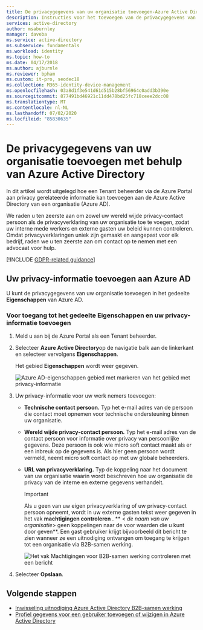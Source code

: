 ```yaml
---
title: De privacygegevens van uw organisatie toevoegen-Azure Active Directory | Microsoft Docs
description: Instructies voor het toevoegen van de privacygegevens van uw organisatie aan het gedeelte met Azure Active Directory eigenschappen.
services: active-directory
author: msaburnley
manager: daveba
ms.service: active-directory
ms.subservice: fundamentals
ms.workload: identity
ms.topic: how-to
ms.date: 04/17/2018
ms.author: ajburnle
ms.reviewer: bpham
ms.custom: it-pro, seodec18
ms.collection: M365-identity-device-management
ms.openlocfilehash: 03a8d1f3e541d61d515b28bf56964c0add3b390e
ms.sourcegitcommit: 877491bd46921c11dd478bd25fc718ceee2dcc08
ms.translationtype: MT
ms.contentlocale: nl-NL
ms.lasthandoff: 07/02/2020
ms.locfileid: "85830635"
---
```

# <a name="add-your-organizations-privacy-info-using-azure-active-directory"></a>De privacygegevens van uw organisatie toevoegen met behulp van Azure Active Directory
In dit artikel wordt uitgelegd hoe een Tenant beheerder via de Azure Portal aan privacy gerelateerde informatie kan toevoegen aan de Azure Active Directory van een organisatie (Azure AD).

We raden u ten zeerste aan om zowel uw wereld wijde privacy-contact persoon als de privacyverklaring van uw organisatie toe te voegen, zodat uw interne mede werkers en externe gasten uw beleid kunnen controleren. Omdat privacyverklaringen uniek zijn gemaakt en aangepast voor elk bedrijf, raden we u ten zeerste aan om contact op te nemen met een advocaat voor hulp.

[!INCLUDE [GDPR-related guidance](../../../includes/gdpr-dsr-and-stp-note.md)]

## <a name="add-your-privacy-info-on-azure-ad"></a>Uw privacy-informatie toevoegen aan Azure AD
U kunt de privacygegevens van uw organisatie toevoegen in het gedeelte **Eigenschappen** van Azure AD.

### <a name="to-access-the-properties-area-and-add-your-privacy-information"></a>Voor toegang tot het gedeelte Eigenschappen en uw privacy-informatie toevoegen

1. Meld u aan bij de Azure Portal als een Tenant beheerder.

2. Selecteer **Azure Active Directory**op de navigatie balk aan de linkerkant en selecteer vervolgens **Eigenschappen**.

    Het gebied **Eigenschappen** wordt weer gegeven.

    ![Azure AD-eigenschappen gebied met markeren van het gebied met privacy-informatie](media/active-directory-properties-area/properties-area.png)

3. Uw privacy-informatie voor uw werk nemers toevoegen:

    - **Technische contact persoon.** Typ het e-mail adres van de persoon die contact moet opnemen voor technische ondersteuning binnen uw organisatie.
    
    - **Wereld wijde privacy-contact persoon.** Typ het e-mail adres van de contact persoon voor informatie over privacy van persoonlijke gegevens. Deze persoon is ook wie micro soft contact maakt als er een inbreuk op de gegevens is. Als hier geen persoon wordt vermeld, neemt micro soft contact op met uw globale beheerders.

    - **URL van privacyverklaring.** Typ de koppeling naar het document van uw organisatie waarin wordt beschreven hoe uw organisatie de privacy van de interne en externe gegevens verhandelt.

        >[!Important]
        >Als u geen van uw eigen privacyverklaring of uw privacy-contact persoon opneemt, wordt in uw externe gasten tekst weer gegeven in het vak **machtigingen controleren** . ** < _de naam van uw organisatie_> geen koppelingen naar de voor waarden die u kunt door geven**. Een gast gebruiker krijgt bijvoorbeeld dit bericht te zien wanneer ze een uitnodiging ontvangen om toegang te krijgen tot een organisatie via B2B-samen werking.

        ![Het vak Machtigingen voor B2B-samen werking controleren met een bericht](media/active-directory-properties-area/active-directory-no-privacy-statement-or-contact.png)

4. Selecteer **Opslaan**.

## <a name="next-steps"></a>Volgende stappen
- [Inwisseling uitnodiging Azure Active Directory B2B-samen werking](../b2b/redemption-experience.md)
- [Profiel gegevens voor een gebruiker toevoegen of wijzigen in Azure Active Directory](active-directory-users-profile-azure-portal.md)
